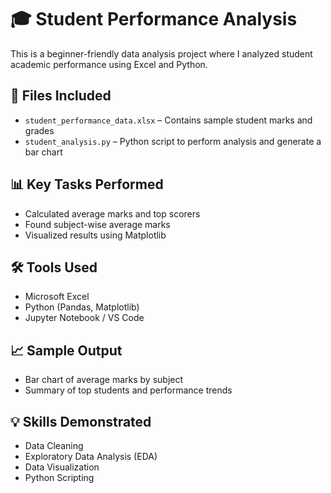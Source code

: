 
 # 🎓 Student Performance Analysis

This is a beginner-friendly data analysis project where I analyzed student academic performance using Excel and Python.

## 📁 Files Included
- `student_performance_data.xlsx` – Contains sample student marks and grades
- `student_analysis.py` – Python script to perform analysis and generate a bar chart

## 📊 Key Tasks Performed
- Calculated average marks and top scorers
- Found subject-wise average marks
- Visualized results using Matplotlib

## 🛠 Tools Used
- Microsoft Excel
- Python (Pandas, Matplotlib)
- Jupyter Notebook / VS Code

## 📈 Sample Output
- Bar chart of average marks by subject
- Summary of top students and performance trends

## 💡 Skills Demonstrated
- Data Cleaning
- Exploratory Data Analysis (EDA)
- Data Visualization
- Python Scripting

